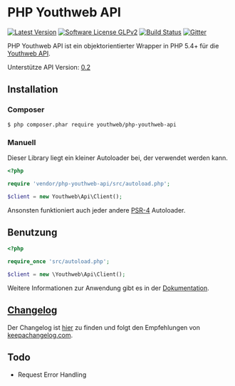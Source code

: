 # PHP Youthweb API

[![Latest Version](https://img.shields.io/github/release/youthweb/php-youthweb-api.svg?style=flat-square)](https://github.com/youthweb/php-youthweb-api/releases)
[![Software License GLPv2](http://img.shields.io/badge/License-GPLv2-brightgreen.svg?style=flat-square)](LICENSE)
[![Build Status](http://img.shields.io/travis/youthweb/php-youthweb-api.svg?style=flat-square)](https://travis-ci.org/youthweb/php-youthweb-api)
[![Gitter](https://badges.gitter.im/Join%20Chat.svg)](https://gitter.im/youthweb/youthweb-api?utm_source=badge&utm_medium=badge&utm_campaign=pr-badge&utm_content=badge)

PHP Youthweb API ist ein objektorientierter Wrapper in PHP 5.4+ für die [Youthweb API](https://github.com/youthweb/youthweb-api).

Unterstütze API Version: [0.2](https://github.com/youthweb/youthweb-api/releases/tag/0.2)

## Installation

### Composer

```
$ php composer.phar require youthweb/php-youthweb-api
```

### Manuell

Dieser Library liegt ein kleiner Autoloader bei, der verwendet werden kann.

```php
<?php

require 'vendor/php-youthweb-api/src/autoload.php';

$client = new Youthweb\Api\Client();
```

Ansonsten funktioniert auch jeder andere [PSR-4](http://www.php-fig.org/psr/psr-4/) Autoloader.

## Benutzung

```php
<?php

require_once 'src/autoload.php';

$client = new \Youthweb\Api\Client();
```

Weitere Informationen zur Anwendung gibt es in der [Dokumentation](docs/README.md).

## [Changelog](https://github.com/youthweb/php-youthweb-api/blob/master/CHANGELOG.md)

Der Changelog ist [hier](https://github.com/youthweb/php-youthweb-api/blob/master/CHANGELOG.md) zu finden und folgt den Empfehlungen von [keepachangelog.com](http://keepachangelog.com/).

## Todo

- Request Error Handling
